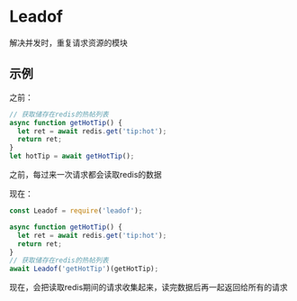 # Leadof

解决并发时，重复请求资源的模块

## 示例

之前：
```javascript
// 获取储存在redis的热帖列表
async function getHotTip() {
  let ret = await redis.get('tip:hot');
  return ret;
}
let hotTip = await getHotTip();
```
之前，每过来一次请求都会读取redis的数据

现在：
```javascript
const Leadof = require('leadof');

async function getHotTip() {
  let ret = await redis.get('tip:hot');
  return ret;
}
// 获取储存在redis的热帖列表
await Leadof('getHotTip')(getHotTip);
```
现在，会把读取redis期间的请求收集起来，读完数据后再一起返回给所有的请求